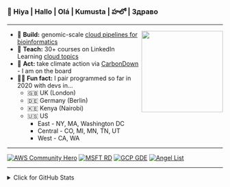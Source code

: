 ### 👋 Hiya | Hallo | Olá | Kumusta | హలో | Здраво

---
<img src="https://github.com/lynnlangit/lynnlangit/blob/master/badges/lynn.jpg" width="190" align="right">

- 🔭  **Build:** genomic-scale [cloud pipelines for bioinformatics](https://lynnlangit.com/2017/09/18/genomic-scale-data-pipelines/)
- 👯  **Teach:** 30+ courses on LinkedIn Learning [cloud topics](https://www.linkedin.com/learning/instructors/lynn-langit)
- 🌲  **Act:** take climate action via [CarbonDown](https://www.carbondownapp.com/) - I am on the board
- 👩‍💻  **Fun fact:** I pair programmed so far in 2020 with devs in...
  - 🇬🇧  UK (London)
  - 🇩🇪  Germany (Berlin)
  - 🇰🇪  Kenya (Nairobi) 
  - 🇺🇸  US 
    - East - NY, MA, Washington DC   
    - Central - CO, MI, MN, TN, UT
    - West - CA, WA
    
    
---
[![AWS Community Hero](https://github.com/lynnlangit/lynnlangit/blob/master/badges/aws.svg)](https://aws.amazon.com/developer/community/heroes/lynn-langit/)
[![MSFT RD](https://github.com/lynnlangit/lynnlangit/blob/master/badges/azure.svg)](https://rd.microsoft.com/en-us/lynn-langit) 
[![GCP GDE](https://github.com/lynnlangit/lynnlangit/blob/master/badges/gcp.svg)](https://developers.google.com/community/experts/directory/profile/profile-lynn_langit)
[![Angel List](https://github.com/lynnlangit/lynnlangit/blob/master/badges/angellist.svg)](https://angel.co/u/lynn-langit)

---

<details>
<summary>Click for GitHub Stats</summary>
<p align="center">
     <img align="center" src="https://github-readme-stats.vercel.app/api?username=lynnlangit&bg_color=071A2C&icon_color=4194FD&show_icons=true&count_private=true&theme=tokyonight&line_height=27&text_color=FFFFFF" alt="lynnlangit's github stats"/>
    <br>
</p>
</details> 


